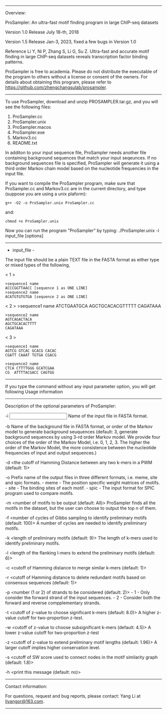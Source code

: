 **************************************************************************************************

Overview:

ProSampler: An ultra-fast motif finding program in large ChIP-seq datasets

Version 1.0
Release July 18-th, 2018

Version 1.5
Release Jan-3, 2023, fixed a few bugs in Version 1.0

Reference
Li Y, Ni P, Zhang S, Li G, Su Z. Ultra-fast and accurate motif finding in large ChIP-seq datasets
 reveals transcription factor binding patterns.

ProSampler is free to academia. Please do not distribute the executable of the program to others 
without a license or consent of the owners. For details about obtaining this program, please refer 
to https://github.com/zhengchangsulab/prosampler.

**************************************************************************************************

To use ProSampler, download and unzip PROSAMPLER.tar.gz, and you will see the following files:

1. ProSampler.cc
2. ProSampler.unix
3. ProSampler.macos
4. ProSampler.exe
5. Markov3.cc
6. README.txt

In additon to your input sequence file, ProSampler needs another file containing background 
sequences that match your input seqeunces. If no background sequences file is specified, 
ProSampler will generate it using a third order Markov chain model based on the nucleotide 
frequencies in the input file.

If you want to compile the ProSampler program, make sure that
ProSampler.cc and Markov3.cc are in the current directory, and type 
(suppose you are using a unix plaform):
	
	g++ -O2 -o ProSampler.unix ProSampler.cc

and:

	chmod +x ProSampler.unix

Now you can run the program "ProSampler" by typing:
./ProSampler.unix -i input_file [options]

***************************************************************************************************

- input_file - 

The input file should be a plain TEXT file in the FASTA format as either type
or mixed types of the following,
 
< 1 >

	>sequence1 name
	ACCCGGTTAACC [sequence 1 as ONE LINE]
	>sequence2 name
	ACATGTGTGTGA [sequence 2 as ONE LINE]


< 2 >
	>sequence1 name
	ATCTGAATGCA
	AGCTGCACACGTTTTT
	CAGATAAA

	>sequence2 name
	AGTCAGACTACA
	AGCTGCACACTTTT
	CAGATAAA

< 3 >

	>sequence1 name
	AGTCG GTCAC GCACG CACAC
	CGATT CAAAT TGTGA CGACG

	>sequence2 name
	CTCA CTTTTGGG GCATCGAA
	CG  ATTTTACGACC CAGTGG

***************************************************************************************************

If you type the command without any input parameter option, you will
get following Usage information

****************************************************************************************************

Description of the optional parameters of ProSampler:

-i	<input file path>
	Name of the input file in FASTA format.

-b	<background file path>
	Name of the background file in FASTA format, 
	or order of the Markov model to generate background seuquences
	(default: 3, generate background sequences by using 3-rd order Markov model.
	We provide four choices of the order of the Markov Model, i.e. 0, 1, 2, 3.
	The higher the order of the Markov Model, the more consistence between the nucleotide 
	frequencies of input and output sequences.)
	
-d	<the cutoff of Hamming Distance between any two k-mers in a PWM (default: 1)>
	
-o	<prefix of output files>
	Prefix name of the output files in three different formats, i.e.
	meme, site and spic formats.
	- meme - The position specific weight matrices of motifs.
	- site - The binding sites of each motif.
	- spic - The input format for SPIC program used to compare motifs.
	
-m	<number of motifs to be output (default: All)>
    	ProSampler finds all the motifs in the dataset, but the user can 
	choose to output the top n of them.
	
-f	<number of cycles of Gibbs sampling to identify preliminary motifs (default: 100)>
	A number of cycles are needed to identify preliminary motifs.	

-k	<length of preliminary motifs (default: 9)>
	The length of k-mers used to identify preliminary motifs.

-l	<length of the flanking l-mers to extend the preliminary motifs (default: 6)>

-c	<cutoff of Hamming distance to merge similar k-mers (default: 1)>

-r	<cutoff of Hamming distance to delete redundant motifs based on consensus sequences (default: 1)>

-p	<number (1 or 2) of strands to be considered (default: 2)>
	- 1 - Only consider the forward strand of the input sequences.
	- 2 - Consider both the forward and reverse compplementary strands. 
	
-t	<cutoff of z-value to choose significant k-mers (default: 8.0)>
	A higher z-value cutoff for two-proportion z-test.

-w	<cutoff of z-value to choose subsignificant k-mers (default: 4.5)>
	A lower z-value cutoff for two-proportion z-test

-z	<cutoff of z-value to extend preliminary motif lengths (default: 1.96)>
	A larger cutoff implies higher conservation level.

-s	<cutoff of SW score used to connect nodes in the motif similarity graph (default: 1.8)>

-h	<print this message (default: no)>

*****************************************************************************************************

Contact information:

For questions, request and bug reports, please contact:
Yang Li at liyangor@163.com.

******************************************************************************************************
